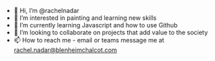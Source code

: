 - 👋 Hi, I’m @rachelnadar
- 👀 I’m interested in painting and learning new skills
- 🌱 I’m currently learning Javascript and how to use Github
- 💞️ I’m looking to collaborate on projects that add value to the society
- 📫 How to reach me - email or teams message me at rachel.nadar@blenheimchalcot.com

<!---
rachelnadar/rachelnadar is a ✨ special ✨ repository because its `README.md` (this file) appears on your GitHub profile.
You can click the Preview link to take a look at your changes.
--->
